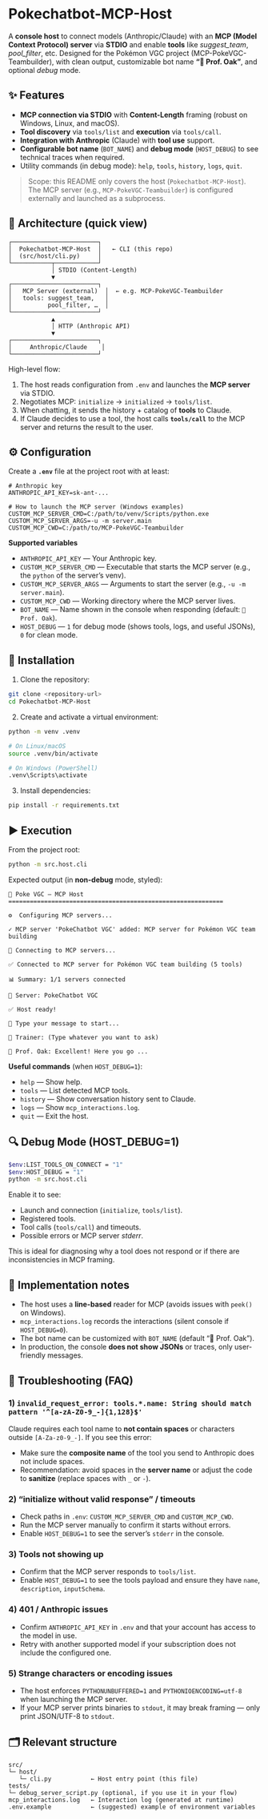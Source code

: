 # Pokechatbot-MCP-Host

A **console host** to connect models (Anthropic/Claude) with an **MCP (Model Context Protocol) server** via **STDIO** and enable **tools** like _suggest_team_, _pool_filter_, etc. Designed for the Pokémon VGC project (MCP-PokeVGC-Teambuilder), with clean output, customizable bot name **“🤖 Prof. Oak”**, and optional _debug_ mode.

## ✨ Features

- **MCP connection via STDIO** with **Content-Length** framing (robust on Windows, Linux, and macOS).
- **Tool discovery** via `tools/list` and **execution** via `tools/call`.
- **Integration with Anthropic** (Claude) with **tool use** support.
- **Configurable bot name** (`BOT_NAME`) and **debug mode** (`HOST_DEBUG`) to see technical traces when required.
- Utility commands (in debug mode): `help`, `tools`, `history`, `logs`, `quit`.

> Scope: this README only covers the host (`Pokechatbot‑MCP‑Host`). The MCP server (e.g., `MCP-PokeVGC-Teambuilder`) is configured externally and launched as a subprocess.

## 🧱 Architecture (quick view)

```
┌────────────────────────┐
│  Pokechatbot-MCP-Host  │   ← CLI (this repo)
│  (src/host/cli.py)     │
└───────────┬────────────┘
            │ STDIO (Content-Length)
            ▼
┌────────────────────────┐
│   MCP Server (external)  │  ← e.g. MCP-PokeVGC-Teambuilder
│   tools: suggest_team,   │
│          pool_filter, …  │
└────────────────────────┘
            ▲
            │ HTTP (Anthropic API)
            ▼
┌────────────────────────┐
│     Anthropic/Claude    │
└────────────────────────┘
```

High-level flow:
1. The host reads configuration from `.env` and launches the **MCP server** via STDIO.
2. Negotiates MCP: `initialize` → `initialized` → `tools/list`.
3. When chatting, it sends the history + catalog of **tools** to Claude.
4. If Claude decides to use a tool, the host calls **`tools/call`** to the MCP server and returns the result to the user.

## ⚙️ Configuration

Create a **`.env`** file at the project root with at least:

```dotenv
# Anthropic key
ANTHROPIC_API_KEY=sk-ant-...

# How to launch the MCP server (Windows examples)
CUSTOM_MCP_SERVER_CMD=C:/path/to/venv/Scripts/python.exe
CUSTOM_MCP_SERVER_ARGS=-u -m server.main
CUSTOM_MCP_CWD=C:/path/to/MCP-PokeVGC-Teambuilder
```

**Supported variables**

- `ANTHROPIC_API_KEY` — Your Anthropic key.
- `CUSTOM_MCP_SERVER_CMD` — Executable that starts the MCP server (e.g., the `python` of the server’s venv).
- `CUSTOM_MCP_SERVER_ARGS` — Arguments to start the server (e.g., `-u -m server.main`).
- `CUSTOM_MCP_CWD` — Working directory where the MCP server lives.
- `BOT_NAME` — Name shown in the console when responding (default: `🤖 Prof. Oak`).
- `HOST_DEBUG` — `1` for debug mode (shows tools, logs, and useful JSONs), `0` for clean mode.

## 🚀 Installation

1. Clone the repository:

```bash
git clone <repository-url>
cd Pokechatbot-MCP-Host
```

2. Create and activate a virtual environment:

```bash
python -m venv .venv

# On Linux/macOS
source .venv/bin/activate

# On Windows (PowerShell)
.venv\Scripts\activate
```

3. Install dependencies:

```bash
pip install -r requirements.txt
```

## ▶️ Execution
From the project root:
```bash
python -m src.host.cli
```

Expected output (in **non-debug** mode, styled):

```
🚀 Poke VGC — MCP Host
============================================================

⚙️  Configuring MCP servers...

✓ MCP server 'PokeChatbot VGC' added: MCP server for Pokémon VGC team building

🔌 Connecting to MCP servers...

✅ Connected to MCP server for Pokémon VGC team building (5 tools)

📊 Summary: 1/1 servers connected

📡 Server: PokeChatbot VGC

✅ Host ready!

💭 Type your message to start...

👤 Trainer: (Type whatever you want to ask)

🤖 Prof. Oak: Excellent! Here you go ...
```

**Useful commands** (when `HOST_DEBUG=1`):
- `help` — Show help.
- `tools` — List detected MCP tools.
- `history` — Show conversation history sent to Claude.
- `logs` — Show `mcp_interactions.log`.
- `quit` — Exit the host.

## 🔍 Debug Mode (HOST_DEBUG=1)

```bash
$env:LIST_TOOLS_ON_CONNECT = "1"
$env:HOST_DEBUG = "1"
python -m src.host.cli
```

Enable it to see:
- Launch and connection (`initialize`, `tools/list`).
- Registered tools.
- Tool calls (`tools/call`) and timeouts.
- Possible errors or MCP server _stderr_.

This is ideal for diagnosing why a tool does not respond or if there are inconsistencies in MCP framing.

## 🧠 Implementation notes

- The host uses a **line-based** reader for MCP (avoids issues with `peek()` on Windows).
- `mcp_interactions.log` records the interactions (silent console if `HOST_DEBUG=0`).
- The bot name can be customized with `BOT_NAME` (default “🤖 Prof. Oak”).
- In production, the console **does not show JSONs** or traces, only user-friendly messages.

## 🧰 Troubleshooting (FAQ)

### 1) `invalid_request_error: tools.*.name: String should match pattern '^[a-zA-Z0-9_-]{1,128}$'`
Claude requires each tool name to **not contain spaces** or characters outside `[A-Za-z0-9_-]`. If you see this error:
- Make sure the **composite name** of the tool you send to Anthropic does not include spaces.
- Recommendation: avoid spaces in the **server name** or adjust the code to **sanitize** (replace spaces with `_` or `-`).

### 2) “initialize without valid response” / timeouts
- Check paths in `.env`: `CUSTOM_MCP_SERVER_CMD` and `CUSTOM_MCP_CWD`.
- Run the MCP server manually to confirm it starts without errors.
- Enable `HOST_DEBUG=1` to see the server’s `stderr` in the console.

### 3) Tools not showing up
- Confirm that the MCP server responds to `tools/list`.
- Enable `HOST_DEBUG=1` to see the tools payload and ensure they have `name`, `description`, `inputSchema`.

### 4) 401 / Anthropic issues
- Confirm `ANTHROPIC_API_KEY` in `.env` and that your account has access to the model in use.
- Retry with another supported model if your subscription does not include the configured one.

### 5) Strange characters or encoding issues
- The host enforces `PYTHONUNBUFFERED=1` and `PYTHONIOENCODING=utf-8` when launching the MCP server.
- If your MCP server prints binaries to `stdout`, it may break framing — only print JSON/UTF-8 to `stdout`.

## 🗂️ Relevant structure

```
src/
└─ host/
   └─ cli.py           ← Host entry point (this file)
tests/
└─ debug_server_script.py (optional, if you use it in your flow)
mcp_interactions.log   ← Interaction log (generated at runtime)
.env.example           ← (suggested) example of environment variables
```

